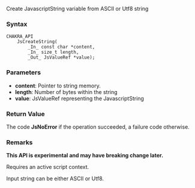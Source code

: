Create JavascriptString variable from ASCII or Utf8 string
### Syntax 
```
CHAKRA_API
    JsCreateString(
        _In_ const char *content,
        _In_ size_t length,
        _Out_ JsValueRef *value);
```
### Parameters 
* __content__: Pointer to string memory.
* __length__: Number of bytes within the string
* __value__: JsValueRef representing the JavascriptString


### Return Value 
The code **JsNoError** if the operation succeeded, a failure code otherwise.

### Remarks 
**This API is experimental and may have breaking change later.** 

Requires an active script context.

Input string can be either ASCII or Utf8.
